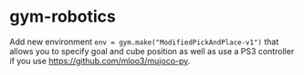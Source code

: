 # gym-robotics

Add new environment `env = gym.make("ModifiedPickAndPlace-v1")` that allows you to specify goal and cube position as well as use a PS3 controller if you use https://github.com/mloo3/mujoco-py.
